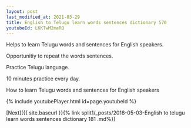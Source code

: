 ```yaml
---
layout: post
last_modified_at: 2021-03-29
title: English to Telugu learn words sentences dictionary 570 
youtubeId: LKKTwM2maRQ
---
```

 
 
Helps to learn Telugu words and sentences for English speakers.

Opportunitiy to repeat the words sentences. 

Practice Telugu language. 
 
10 minutes practice every day. 
 
How to learn Telugu words and sentences for English speakers 
 
{% include youtubePlayer.html id=page.youtubeId %}
 
 
[Next]({{ site.baseurl }}{% link  split1/_posts/2018-05-03-English to telugu learn words sentences dictionary 181 .md%})
 
